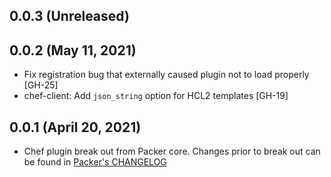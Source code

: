 ## 0.0.3 (Unreleased)

## 0.0.2 (May 11, 2021)

* Fix registration bug that externally caused plugin not to load properly [GH-25]
* chef-client: Add `json_string` option for HCL2 templates [GH-19]

## 0.0.1 (April 20, 2021)

* Chef plugin break out from Packer core. Changes prior to break out can be found in [Packer's CHANGELOG](https://github.com/hashicorp/packer/blob/master/CHANGELOG.md)

